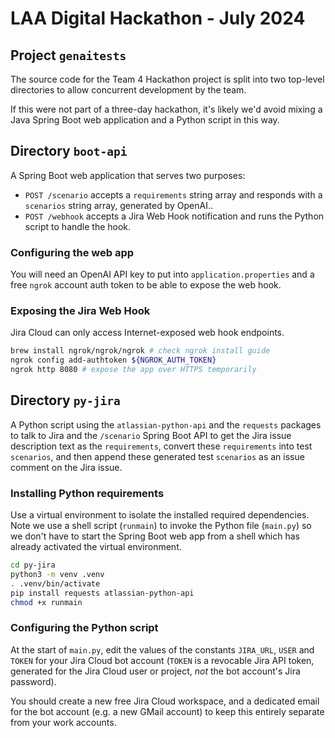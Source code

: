 # LAA Digital Hackathon - July 2024

## Project `genaitests`

The source code for the Team 4 Hackathon project is split into two top-level
directories to allow concurrent development by the team.

If this were not part of a three-day hackathon, it's likely we'd avoid mixing
a Java Spring Boot web application and a Python script in this way.

## Directory `boot-api`

A Spring Boot web application that serves two purposes:

* `POST /scenario` accepts a `requirements` string array
  and responds with a `scenarios` string array, generated by OpenAI..
* `POST /webhook` accepts a Jira Web Hook notification and runs the
  Python script to handle the hook.

### Configuring the web app

You will need an OpenAI API key to put into `application.properties`
and a free `ngrok` account auth token to be able to expose the web hook.

### Exposing the Jira Web Hook

Jira Cloud can only access Internet-exposed web hook endpoints.

```bash
brew install ngrok/ngrok/ngrok # check ngrok install guide
ngrok config add-authtoken ${NGROK_AUTH_TOKEN}
ngrok http 8080 # expose the app over HTTPS temporarily
```

## Directory `py-jira`

A Python script using the `atlassian-python-api` and the `requests`
packages to talk to Jira and the `/scenario` Spring Boot API to get the Jira
issue description text as the `requirements`, convert these `requirements`
into test `scenarios`, and then append these generated test `scenarios` as
an issue comment on the Jira issue.

### Installing Python requirements

Use a virtual environment to isolate the installed required dependencies.
Note we use a shell script (`runmain`) to invoke the Python file
(`main.py`) so we don't have to start the Spring Boot web app from a shell
which has already activated the virtual environment.

```bash
cd py-jira
python3 -m venv .venv
. .venv/bin/activate
pip install requests atlassian-python-api
chmod +x runmain
```

### Configuring the Python script

At the start of `main.py`, edit the values of the constants `JIRA_URL`,
`USER` and `TOKEN` for your Jira Cloud bot account (`TOKEN` is a revocable
Jira API token, generated for the Jira Cloud user or project, _not_ the bot
account's Jira password).

You should create a new free Jira Cloud workspace, and a dedicated email for
the bot account (e.g. a new GMail account) to keep this entirely separate from
your work accounts.
